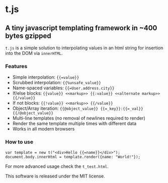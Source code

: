 # t.js
## A tiny javascript templating framework in ~400 bytes gzipped

`t.js` is a simple solution to interpolating values in an html string for insertion into the DOM via `innerHTML`.

### Features
 * Simple interpolation: `{{=value}}`
 * Scrubbed interpolation: `{{%unsafe_value}}`
 * Name-spaced variables: `{{=User.address.city}}`
 * If/else blocks: `{{value}} <<markup>> {{:value}} <<alternate markup>> {{/value}}`
 * If not blocks: `{{!value}} <<markup>> {{/value}}`
 * Object/Array iteration: `{{@object_value}} {{=_key}}:{{=_val}} {{/@object_value}}`
 * Multi-line templates (no removal of newlines required to render)
 * Render the same template multiple times with different data
 * Works in all modern browsers
 
### How to use

	var template = new t("<div>Hello {{=name}}</div>");
	document.body.innerHtml = template.render({name: "World!"});
	
For more advanced usage check the `t_test.html`.

This software is released under the MIT license.  